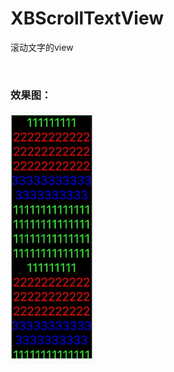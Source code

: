 # XBScrollTextView
滚动文字的view

<br/>

### 效果图：
![image](https://github.com/huisedediao/XBScrollTextView/raw/master/scrollTextGif.gif)<br/>

